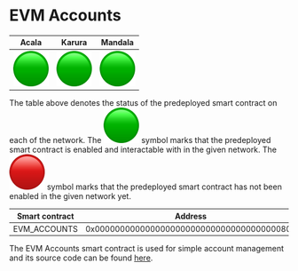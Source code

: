 # EVM Accounts

|                                   Acala                                  |                                  Karura                                  |                                  Mandala                                 |
| :----------------------------------------------------------------------: | :----------------------------------------------------------------------: | :----------------------------------------------------------------------: |
| <img src="../../.gitbook/assets/image (11).png" alt="" data-size="line"> | <img src="../../.gitbook/assets/image (11).png" alt="" data-size="line"> | <img src="../../.gitbook/assets/image (11).png" alt="" data-size="line"> |

The table above denotes the status of the predeployed smart contract on each of the network. The <img src="../../.gitbook/assets/image (11).png" alt="" data-size="line"> symbol marks that the predeployed smart contract is enabled and interactable with in the given network. The <img src="../../.gitbook/assets/image (41).png" alt="" data-size="line"> symbol marks that the predeployed smart contract has not been enabled in the given network yet.

| Smart contract | Address                                    |   |
| -------------- | ------------------------------------------ | - |
| EVM\_ACCOUNTS  | 0x0000000000000000000000000000000000000806 |   |

The EVM Accounts smart contract is used for simple account management and its source code can be found [here](https://github.com/AcalaNetwork/predeploy-contracts/blob/master/contracts/evm-accounts/EVMAccounts.sol).
